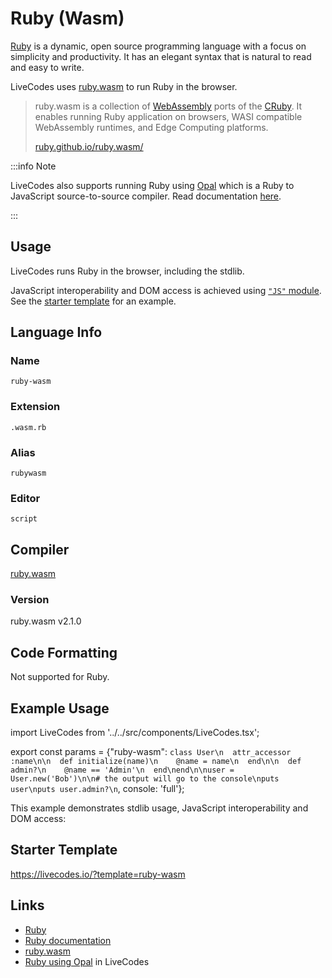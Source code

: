 # Ruby (Wasm)

[Ruby](https://ruby-lang.org/) is a dynamic, open source programming language with a focus on simplicity and productivity. It has an elegant syntax that is natural to read and easy to write.

LiveCodes uses [ruby.wasm](https://github.com/ruby/ruby.wasm) to run Ruby in the browser.

> ruby.wasm is a collection of [WebAssembly](https://webassembly.org/) ports of the [CRuby](https://github.com/ruby/ruby). It enables running Ruby application on browsers, WASI compatible WebAssembly runtimes, and Edge Computing platforms.
>
> [ruby.github.io/ruby.wasm/](https://ruby.github.io/ruby.wasm/)

:::info Note

LiveCodes also supports running Ruby using [Opal](https://opalrb.com/) which is a Ruby to JavaScript source-to-source compiler. Read documentation [here](./ruby.md).

:::

## Usage

LiveCodes runs Ruby in the browser, including the stdlib.

JavaScript interoperability and DOM access is achieved using [`"JS"` module](https://ruby.github.io/ruby.wasm/JS.html). See the [starter template](#starter-template) for an example.

## Language Info

### Name

`ruby-wasm`

### Extension

`.wasm.rb`

### Alias

`rubywasm`

### Editor

`script`

## Compiler

[ruby.wasm](https://github.com/ruby/ruby.wasm)

### Version

ruby.wasm v2.1.0

## Code Formatting

Not supported for Ruby.

## Example Usage

import LiveCodes from '../../src/components/LiveCodes.tsx';

export const params = {"ruby-wasm": `class User\n  attr_accessor :name\n\n  def initialize(name)\n    @name = name\n  end\n\n  def admin?\n    @name == 'Admin'\n  end\nend\n\nuser = User.new('Bob')\n\n# the output will go to the console\nputs user\nputs user.admin?\n`, console: 'full'};

<LiveCodes params={params} height="80vh"></LiveCodes>

This example demonstrates stdlib usage, JavaScript interoperability and DOM access:

<LiveCodes template="ruby-wasm" height="80vh"></LiveCodes>

## Starter Template

https://livecodes.io/?template=ruby-wasm

## Links

- [Ruby](https://ruby-lang.org/)
- [Ruby documentation](https://ruby-lang.org/en/documentation/)
- [ruby.wasm](https://github.com/ruby/ruby.wasm)
- [Ruby using Opal](./ruby.md) in LiveCodes
